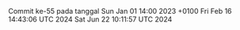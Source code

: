Commit ke-55 pada tanggal Sun Jan 01 14:00 2023 +0100
Fri Feb 16 14:43:06 UTC 2024
Sat Jun 22 10:11:57 UTC 2024
